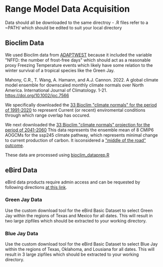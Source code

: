 # Range Model Data Acquisition

Data should all be downloaded to the same directroy - .R files refer to a ~PATH/ which should be edited to suit your local directory

## Bioclim Data
We used Bioclim data from [ADAPTWEST](https://adaptwest.databasin.org/pages/adaptwest-climatena/) because it included the variable "NFFD: the number of frost-free days" which should act as a reasonable proxy Freezing Temperature events which likely have some relation to the winter survival of a tropical species like the Green Jay.

Mahony, C.R., T. Wang, A. Hamann, and A.J. Cannon. 2022. A global climate model ensemble for downscaled monthly climate normals over North America. International Journal of Climatology. 1-21. https://doi.org/10.1002/joc.7566

We specifically downloaded the [33 Bioclim "climate normals" for the period of 1991-2020](https://adaptwest.databasin.org/pages/adaptwest-climatena/#:~:text=1991%2D2020%20period-,zipfile,-zipfile) to represent Current (or recent) enviromental conditions through which range overlap has occured.

We next downloaded the [33 Bioclim "climate normals" projection for the period of 2041-2060](https://s3-us-west-2.amazonaws.com/www.cacpd.org/CMIP6v73/ensembles/ensemble_8GCMs_ssp245_2041_2060_bioclim.zip) This data represents the ensemble mean of 8 CMIP6 AOGCMs for the ssp245 climate pathway, which represents minimal change to current production of carbon. It isconsidered a ["middle of the road" outcome](https://www.carbonbrief.org/explainer-how-shared-socioeconomic-pathways-explore-future-climate-change/). 

These data are processed using [bioclim_dataprep.R](https://github.com/brianstokesUT/Hybrid-Jay/blob/main/Range%20Model/bioclim_dataprep.R)


## eBird Data
eBird data products require admin access and can be requested by following directions [at this link](https://science.ebird.org/en/use-ebird-data). 

### Green Jay Data
Use the custom download tool for the eBird Basic Dataset to select Green Jay within the regions of Texas and Mexico for all dates. This will result in two large zipfiles which should be extracted to your working directory.

### Blue Jay Data
Use the custom download tool for the eBird Basic Dataset to select Blue Jay within the regions of Texas, Oklahoma, and Lousiana for all dates. This will result in 3 large zipfiles which should be extracted to your working directory.
